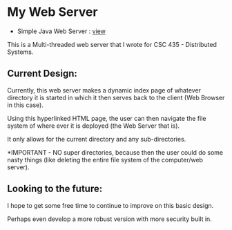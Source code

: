 My Web Server
======================
* Simple Java Web Server : [view](https://github.com/highlanderkev/MyWebServer/blob/master/MyWebServer.java)

This is a Multi-threaded web server that I wrote for CSC 435 - Distributed Systems. 

Current Design:
---------------
Currently, this web server makes a dynamic index page of whatever directory it is started in which it then serves back to the client (Web Browser in this case).

Using this hyperlinked HTML page, the user can then navigate the file system of where ever it is deployed (the Web Server that is). 

It only allows for the current directory and any sub-directories. 

*IMPORTANT - NO super directories, because then the user could do some nasty things (like deleting the entire file system of the computer/web server).

Looking to the future:
----------------------

I hope to get some free time to continue to improve on this basic design. 

Perhaps even develop a more robust version with more security built in. 

